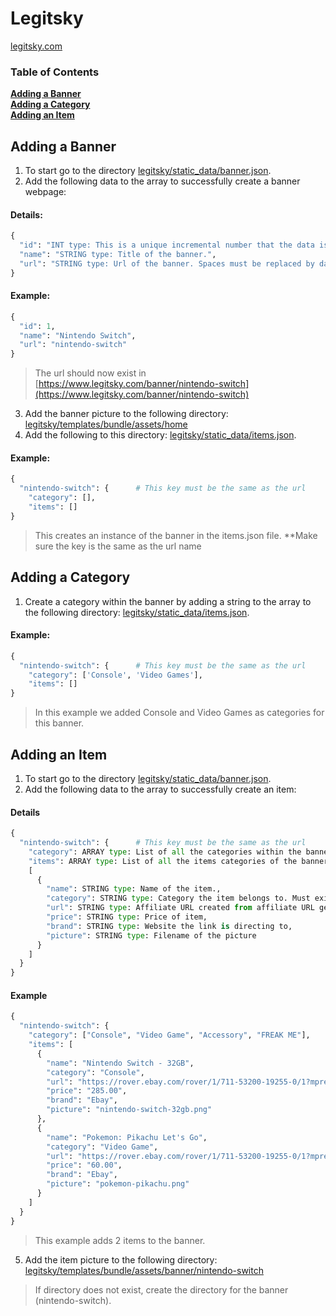 # Legitsky
[legitsky.com](https://www.legitsky.com/) 

### Table of Contents
**[Adding a Banner](#adding-a-banner)**<br>
**[Adding a Category](#adding-a-category)**<br>
**[Adding an Item](#adding-an-item)**<br>


## Adding a Banner
1. To start go to the directory [legitsky/static_data/banner.json](https://github.com/goryfigment/legitsky/blob/master/static_data/banner.json).
2. Add the following data to the array to successfully create a banner webpage:

#### Details:
```python
{
  "id": "INT type: This is a unique incremental number that the data is given.",
  "name": "STRING type: Title of the banner.",
  "url": "STRING type: Url of the banner. Spaces must be replaced by dashes and lowercase."
}
```

#### Example:
```python
{
  "id": 1,
  "name": "Nintendo Switch",
  "url": "nintendo-switch"
}
```
> The url should now exist in [https://www.legitsky.com/banner/nintendo-switch](https://www.legitsky.com/banner/nintendo-switch)

3. Add the banner picture to the following directory: [legitsky/templates/bundle/assets/home](https://github.com/goryfigment/legitsky/tree/master/templates/bundle/assets/home)
4. Add the following to this directory: [legitsky/static_data/items.json](https://github.com/goryfigment/legitsky/blob/master/static_data/banner.json).

#### Example:
```python
{
  "nintendo-switch": {      # This key must be the same as the url
    "category": [],
    "items": []
}
```
> This creates an instance of the banner in the items.json file. **Make sure the key is the same as the url name

## Adding a Category
1. Create a category within the banner by adding a string to the array to the following directory: [legitsky/static_data/items.json](https://github.com/goryfigment/legitsky/blob/master/static_data/banner.json).

#### Example:
```python
{
  "nintendo-switch": {      # This key must be the same as the url
    "category": ['Console', 'Video Games'],
    "items": []
}
```
> In this example we added Console and Video Games as categories for this banner.

## Adding an Item
1. To start go to the directory [legitsky/static_data/banner.json](https://github.com/goryfigment/legitsky/blob/master/static_data/banner.json).
2. Add the following data to the array to successfully create an item:

#### Details
```python
{
  "nintendo-switch": {      # This key must be the same as the url
    "category": ARRAY type: List of all the categories within the banner,
    "items": ARRAY type: List of all the items categories of the banner,
    [
      {
        "name": STRING type: Name of the item.,
        "category": STRING type: Category the item belongs to. Must exist in the list!,
        "url": STRING type: Affiliate URL created from affiliate URL generator,
        "price": STRING type: Price of item,
        "brand": STRING type: Website the link is directing to,
        "picture": STRING type: Filename of the picture
      }
    ]
  }
}
```

#### Example
```python
{
  "nintendo-switch": {
    "category": ["Console", "Video Game", "Accessory", "FREAK ME"],
    "items": [
      {
        "name": "Nintendo Switch - 32GB",
        "category": "Console",
        "url": "https://rover.ebay.com/rover/1/711-53200-19255-0/1?mpre=https%3A%2F%2Fwww.ebay.com%2Fitm%2FNintendo-Switch-32GB-Gray-Console-with-Neon-Red-Neon-Blue-Joy-Con%2F264105667290%3Fepid%3D23024812516%26hash%3Ditem3d7decaada%3Ag%3AhH0AAOSwJd1b49Uw%3Ark%3A17%3Apf%3A0%26LH_BIN%3D1&campid=5338332315&toolid=20008",
        "price": "285.00",
        "brand": "Ebay",
        "picture": "nintendo-switch-32gb.png"
      },
      {
        "name": "Pokemon: Pikachu Let's Go",
        "category": "Video Game",
        "url": "https://rover.ebay.com/rover/1/711-53200-19255-0/1?mpre=https%3A%2F%2Fwww.ebay.com%2Fitm%2FNintendo-Switch-32GB-Gray-Console-with-Neon-Red-Neon-Blue-Joy-Con%2F264105667290%3Fepid%3D23024812516%26hash%3Ditem3d7decaada%3Ag%3AhH0AAOSwJd1b49Uw%3Ark%3A17%3Apf%3A0%26LH_BIN%3D1&campid=5338332315&toolid=20008",
        "price": "60.00",
        "brand": "Ebay",
        "picture": "pokemon-pikachu.png"
      }
    ]
  }
}
```
> This example adds 2 items to the banner.

5. Add the item picture to the following directory: [legitsky/templates/bundle/assets/banner/nintendo-switch](https://github.com/goryfigment/legitsky/tree/master/templates/bundle/assets/banner/nintendo-switch)
> If directory does not exist, create the directory for the banner (nintendo-switch).
